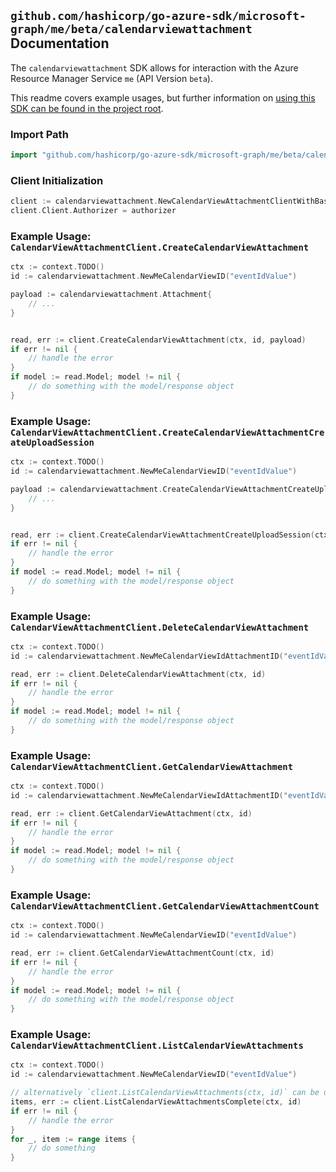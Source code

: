 
## `github.com/hashicorp/go-azure-sdk/microsoft-graph/me/beta/calendarviewattachment` Documentation

The `calendarviewattachment` SDK allows for interaction with the Azure Resource Manager Service `me` (API Version `beta`).

This readme covers example usages, but further information on [using this SDK can be found in the project root](https://github.com/hashicorp/go-azure-sdk/tree/main/docs).

### Import Path

```go
import "github.com/hashicorp/go-azure-sdk/microsoft-graph/me/beta/calendarviewattachment"
```


### Client Initialization

```go
client := calendarviewattachment.NewCalendarViewAttachmentClientWithBaseURI("https://management.azure.com")
client.Client.Authorizer = authorizer
```


### Example Usage: `CalendarViewAttachmentClient.CreateCalendarViewAttachment`

```go
ctx := context.TODO()
id := calendarviewattachment.NewMeCalendarViewID("eventIdValue")

payload := calendarviewattachment.Attachment{
	// ...
}


read, err := client.CreateCalendarViewAttachment(ctx, id, payload)
if err != nil {
	// handle the error
}
if model := read.Model; model != nil {
	// do something with the model/response object
}
```


### Example Usage: `CalendarViewAttachmentClient.CreateCalendarViewAttachmentCreateUploadSession`

```go
ctx := context.TODO()
id := calendarviewattachment.NewMeCalendarViewID("eventIdValue")

payload := calendarviewattachment.CreateCalendarViewAttachmentCreateUploadSessionRequest{
	// ...
}


read, err := client.CreateCalendarViewAttachmentCreateUploadSession(ctx, id, payload)
if err != nil {
	// handle the error
}
if model := read.Model; model != nil {
	// do something with the model/response object
}
```


### Example Usage: `CalendarViewAttachmentClient.DeleteCalendarViewAttachment`

```go
ctx := context.TODO()
id := calendarviewattachment.NewMeCalendarViewIdAttachmentID("eventIdValue", "attachmentIdValue")

read, err := client.DeleteCalendarViewAttachment(ctx, id)
if err != nil {
	// handle the error
}
if model := read.Model; model != nil {
	// do something with the model/response object
}
```


### Example Usage: `CalendarViewAttachmentClient.GetCalendarViewAttachment`

```go
ctx := context.TODO()
id := calendarviewattachment.NewMeCalendarViewIdAttachmentID("eventIdValue", "attachmentIdValue")

read, err := client.GetCalendarViewAttachment(ctx, id)
if err != nil {
	// handle the error
}
if model := read.Model; model != nil {
	// do something with the model/response object
}
```


### Example Usage: `CalendarViewAttachmentClient.GetCalendarViewAttachmentCount`

```go
ctx := context.TODO()
id := calendarviewattachment.NewMeCalendarViewID("eventIdValue")

read, err := client.GetCalendarViewAttachmentCount(ctx, id)
if err != nil {
	// handle the error
}
if model := read.Model; model != nil {
	// do something with the model/response object
}
```


### Example Usage: `CalendarViewAttachmentClient.ListCalendarViewAttachments`

```go
ctx := context.TODO()
id := calendarviewattachment.NewMeCalendarViewID("eventIdValue")

// alternatively `client.ListCalendarViewAttachments(ctx, id)` can be used to do batched pagination
items, err := client.ListCalendarViewAttachmentsComplete(ctx, id)
if err != nil {
	// handle the error
}
for _, item := range items {
	// do something
}
```
